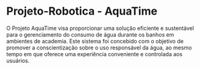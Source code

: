 # Projeto-Robotica - AquaTime
O Projeto AquaTime visa proporcionar uma solução eficiente e sustentável para o gerenciamento do consumo de água durante os banhos em ambientes de academia. Este sistema foi concebido com o objetivo de promover a conscientização sobre o uso responsável da água, ao mesmo tempo em que oferece uma experiência conveniente e controlada aos usuários.
